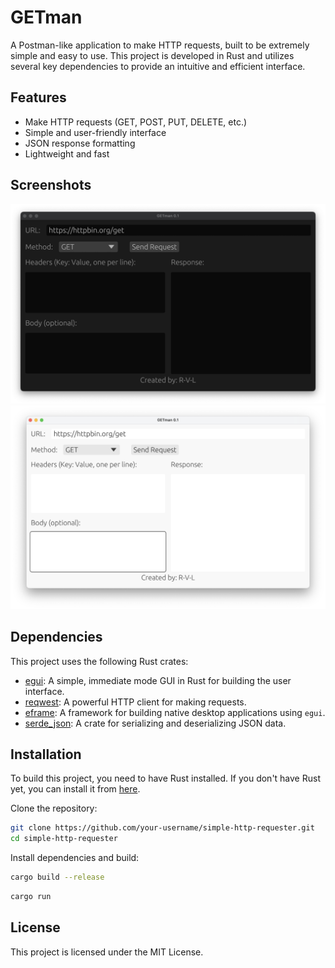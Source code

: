 # GETman

A Postman-like application to make HTTP requests, built to be extremely simple and easy to use. This project is developed in Rust and utilizes several key dependencies to provide an intuitive and efficient interface.

## Features

- Make HTTP requests (GET, POST, PUT, DELETE, etc.)
- Simple and user-friendly interface
- JSON response formatting
- Lightweight and fast

## Screenshots

![Dark mode](resources/screenshots/dark.png "Dark mode")
![Light mode](resources/screenshots/light.png "Light mode")

## Dependencies

This project uses the following Rust crates:

- [egui](https://crates.io/crates/egui): A simple, immediate mode GUI in Rust for building the user interface.
- [reqwest](https://crates.io/crates/reqwest): A powerful HTTP client for making requests.
- [eframe](https://crates.io/crates/eframe): A framework for building native desktop applications using `egui`.
- [serde_json](https://crates.io/crates/serde_json): A crate for serializing and deserializing JSON data.

## Installation

To build this project, you need to have Rust installed. If you don't have Rust yet, you can install it from [here](https://www.rust-lang.org/tools/install).

Clone the repository:

```bash
git clone https://github.com/your-username/simple-http-requester.git
cd simple-http-requester
```

Install dependencies and build:
```bash
cargo build --release
```

```bash
cargo run
```

## License

This project is licensed under the MIT License.